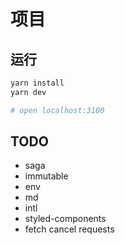# 项目

## 运行
```bash
yarn install
yarn dev

# open localhost:3100
```

## TODO
* saga
* immutable
* env
* md
* intl
* styled-components
* fetch cancel requests
